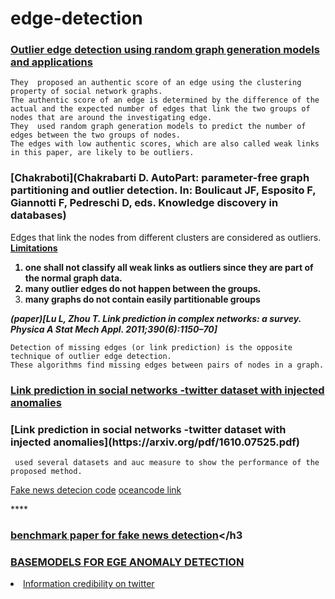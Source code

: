 # edge-detection
****<h3>[Outlier edge detection using random graph generation models and applications](https://journalofbigdata.springeropen.com/articles/10.1186/s40537-017-0073-8)</h3>****
```
They  proposed an authentic score of an edge using the clustering property of social network graphs.
The authentic score of an edge is determined by the difference of the actual and the expected number of edges that link the two groups of nodes that are around the investigating edge.
They  used random graph generation models to predict the number of edges between the two groups of nodes. 
The edges with low authentic scores, which are also called weak links in this paper, are likely to be outliers.
```

****<h3>[Chakraboti](Chakrabarti D. AutoPart: parameter-free graph partitioning and outlier detection. In: Boulicaut JF, Esposito F, Giannotti F, Pedreschi D, eds. Knowledge discovery in databases) </h3>****

Edges that link the nodes from different clusters are considered as outliers.
<b><u>Limitations</u>
1. one shall not classify all weak links as outliers since they are part of the normal graph data. 
2. many outlier edges do not happen between the groups. 
3. many graphs do not contain easily partitionable groups</b>


***(paper)[Lu L, Zhou T. Link prediction in complex networks: a survey. Physica A Stat Mech Appl. 2011;390(6):1150–70]***
```
Detection of missing edges (or link prediction) is the opposite technique of outlier edge detection.
These algorithms find missing edges between pairs of nodes in a graph.
```


****<h3>[Link prediction in social networks -twitter dataset with injected anomalies](https://arxiv.org/pdf/1610.07525.pdf)</h3>****

<h3>[Link prediction in social networks -twitter dataset with injected anomalies](https://arxiv.org/pdf/1610.07525.pdf)</h3>

```
 used several datasets and auc measure to show the performance of the proposed method.
 ```
[Fake news detecion code](https://github.com/safe-graph/GNN-FakeNews)
[oceancode link](https://codeocean.com/capsule/7305473/tree/v1)

****<h3>[benchmark paper for fake news detection](https://arxiv.org/pdf/2007.03316.pdf1)</h3
 

****<h3>[BASEMODELS FOR EGE ANOMALY DETECTION](https://arxiv.org/pdf/2001.06362.pdf)</h3>****
        <li>[Information credibility on twitter](https://dl.acm.org/doi/abs/10.1145/1963405.1963500)
